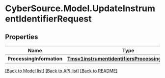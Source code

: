 # CyberSource.Model.UpdateInstrumentIdentifierRequest
## Properties

Name | Type | Description | Notes
------------ | ------------- | ------------- | -------------
**ProcessingInformation** | [**Tmsv1instrumentidentifiersProcessingInformation**](Tmsv1instrumentidentifiersProcessingInformation.md) |  | [optional] 

[[Back to Model list]](../README.md#documentation-for-models) [[Back to API list]](../README.md#documentation-for-api-endpoints) [[Back to README]](../README.md)

